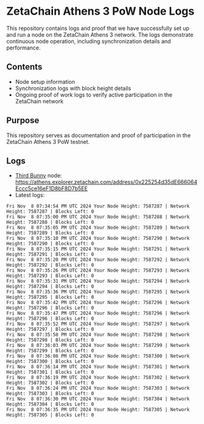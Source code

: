 # ZetaChain Athens 3 PoW Node Logs
This repository contains logs and proof that we have successfully set up and run a node on the ZetaChain Athens 3 network. The logs demonstrate continuous node operation, including synchronization details and performance.

## Contents
- Node setup information
- Synchronization logs with block height details
- Ongoing proof of work logs to verify active participation in the ZetaChain network

## Purpose
This repository serves as documentation and proof of participation in the ZetaChain Athens 3 PoW testnet.

## Logs

- [Third Bunny](https://thirdbunny.xyz/) node: https://athens.explorer.zetachain.com/address/0x225254d35dE666064Eccc5ce16eF1D8bF8D7b5EE
- Latest logs:
```
Fri Nov  8 07:34:54 PM UTC 2024 Your Node Height: 7587287 | Network Height: 7587287 | Blocks Left: 0
Fri Nov  8 07:35:00 PM UTC 2024 Your Node Height: 7587288 | Network Height: 7587288 | Blocks Left: 0
Fri Nov  8 07:35:05 PM UTC 2024 Your Node Height: 7587289 | Network Height: 7587289 | Blocks Left: 0
Fri Nov  8 07:35:10 PM UTC 2024 Your Node Height: 7587290 | Network Height: 7587290 | Blocks Left: 0
Fri Nov  8 07:35:15 PM UTC 2024 Your Node Height: 7587291 | Network Height: 7587291 | Blocks Left: 0
Fri Nov  8 07:35:20 PM UTC 2024 Your Node Height: 7587292 | Network Height: 7587292 | Blocks Left: 0
Fri Nov  8 07:35:26 PM UTC 2024 Your Node Height: 7587293 | Network Height: 7587293 | Blocks Left: 0
Fri Nov  8 07:35:31 PM UTC 2024 Your Node Height: 7587294 | Network Height: 7587294 | Blocks Left: 0
Fri Nov  8 07:35:36 PM UTC 2024 Your Node Height: 7587295 | Network Height: 7587295 | Blocks Left: 0
Fri Nov  8 07:35:42 PM UTC 2024 Your Node Height: 7587296 | Network Height: 7587296 | Blocks Left: 0
Fri Nov  8 07:35:47 PM UTC 2024 Your Node Height: 7587296 | Network Height: 7587296 | Blocks Left: 0
Fri Nov  8 07:35:52 PM UTC 2024 Your Node Height: 7587297 | Network Height: 7587297 | Blocks Left: 0
Fri Nov  8 07:35:58 PM UTC 2024 Your Node Height: 7587298 | Network Height: 7587298 | Blocks Left: 0
Fri Nov  8 07:36:03 PM UTC 2024 Your Node Height: 7587299 | Network Height: 7587299 | Blocks Left: 0
Fri Nov  8 07:36:08 PM UTC 2024 Your Node Height: 7587300 | Network Height: 7587300 | Blocks Left: 0
Fri Nov  8 07:36:14 PM UTC 2024 Your Node Height: 7587301 | Network Height: 7587301 | Blocks Left: 0
Fri Nov  8 07:36:19 PM UTC 2024 Your Node Height: 7587302 | Network Height: 7587302 | Blocks Left: 0
Fri Nov  8 07:36:24 PM UTC 2024 Your Node Height: 7587303 | Network Height: 7587303 | Blocks Left: 0
Fri Nov  8 07:36:30 PM UTC 2024 Your Node Height: 7587304 | Network Height: 7587304 | Blocks Left: 0
Fri Nov  8 07:36:35 PM UTC 2024 Your Node Height: 7587305 | Network Height: 7587305 | Blocks Left: 0
```
